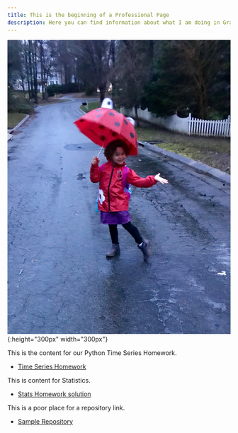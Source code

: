 ```yaml
---
title: This is the beginning of a Professional Page
description: Here you can find information about what I am doing in Graduate School and about the courses I teach.
---
```

![My Picture](/pics/T.jpg){:height="300px" width="300px"}

This is the content for our Python Time Series Homework.
- [Time Series Homework](/Timeseries/index.md)

This is content for Statistics.
- [Stats Homework solution](/Statistics/index.md)

This is a poor place for a repository link.
- [Sample Repository](https://github.com/bmarlin96/sample)
